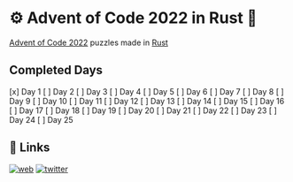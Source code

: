 
# ⚙️ Advent of Code 2022 in Rust 🦀

[Advent of Code 2022](https://adventofcode.com) puzzles made in [Rust](https://www.rust-lang.org/)


## Completed Days
[x] Day 1
[ ] Day 2
[ ] Day 3
[ ] Day 4
[ ] Day 5
[ ] Day 6
[ ] Day 7
[ ] Day 8
[ ] Day 9
[ ] Day 10
[ ] Day 11
[ ] Day 12
[ ] Day 13
[ ] Day 14
[ ] Day 15
[ ] Day 16
[ ] Day 17
[ ] Day 18
[ ] Day 19
[ ] Day 20
[ ] Day 21
[ ] Day 22
[ ] Day 23
[ ] Day 24
[ ] Day 25


## 🔗 Links
[![web](https://img.shields.io/badge/my_portfolio-000?style=for-the-badge&logo=ko-fi&logoColor=white)](https://www.pinya.dev/)
[![twitter](https://img.shields.io/badge/twitter-1DA1F2?style=for-the-badge&logo=twitter&logoColor=white)](https://twitter.com/piny4man)

